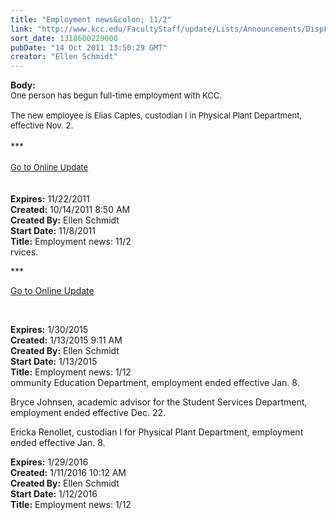 ```yaml
---
title: "Employment news&colon; 11/2"
link: "http://www.kcc.edu/FacultyStaff/update/Lists/Announcements/DispForm.aspx?ID=482"
sort_date: 1318600229000
pubDate: "14 Oct 2011 13:50:29 GMT"
creator: "Ellen Schmidt"
---
```


<div><b>Body:</b> <div class="ExternalClassB33883680EB04722A7D07E57376D7833">
<div><font size="2">One person has begun full-time employment with KCC.</font></div>
<div><font size="2"><br />The new employee is Elias Caples, custodian I in Physical Plant Department, effective Nov. 2.<br /></font></div>
<div><font size="2"></font> </div>
<div>***</div>
<div>
<div> </div>
<div>
<div><font size="2"><a href="/FacultyStaff/update/Pages/dailyupdate.aspx">Go to Online Update</a></font></div>
<div><font size="2"></font> </div>
<div> </div></div></div></div></div>
<div><b>Expires:</b> 11/22/2011</div>
<div><b>Created:</b> 10/14/2011 8:50 AM</div>
<div><b>Created By:</b> Ellen Schmidt</div>
<div><b>Start Date:</b> 11/8/2011</div>
<div><b>Title:</b> Employment news: 11/2</div>
rvices.<br /></p>
<p>***</p>
<p><a href="/update">Go to Online Update</a></p>
<p> </p></div></div>
<div><b>Expires:</b> 1/30/2015</div>
<div><b>Created:</b> 1/13/2015 9:11 AM</div>
<div><b>Created By:</b> Ellen Schmidt</div>
<div><b>Start Date:</b> 1/13/2015</div>
<div><b>Title:</b> Employment news: 1/12</div>
ommunity Education Department, employment ended effective Jan. 8.</p>
<p>Bryce Johnsen, academic advisor for the Student Services Department, employment ended effective Dec. 22.</p>
<p>Ericka Renollet, custodian I for Physical Plant Department, employment ended effective Jan. 8.</p></div></div>
<div><b>Expires:</b> 1/29/2016</div>
<div><b>Created:</b> 1/11/2016 10:12 AM</div>
<div><b>Created By:</b> Ellen Schmidt</div>
<div><b>Start Date:</b> 1/12/2016</div>
<div><b>Title:</b> Employment news: 1/12</div>
